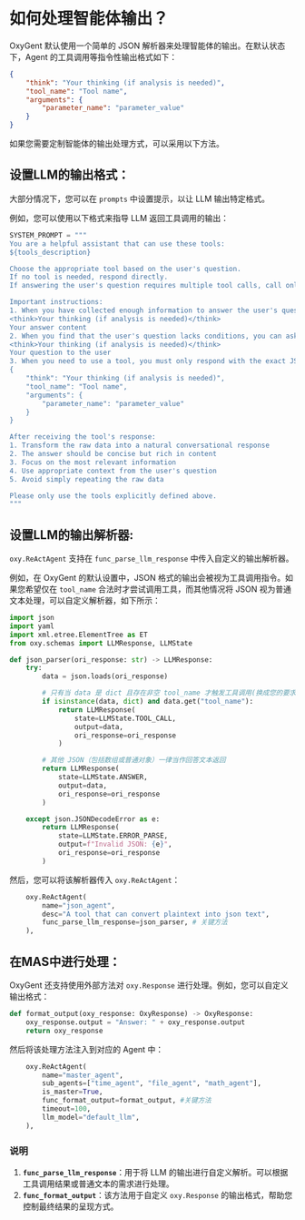 # 如何处理智能体输出？

OxyGent 默认使用一个简单的 JSON 解析器来处理智能体的输出。在默认状态下，Agent 的工具调用等指令性输出格式如下：

```json
{
    "think": "Your thinking (if analysis is needed)",
    "tool_name": "Tool name",
    "arguments": {
        "parameter_name": "parameter_value"
    }
}
```

如果您需要定制智能体的输出处理方式，可以采用以下方法。

## 设置LLM的输出格式：

大部分情况下，您可以在 `prompts` 中设置提示，以让 LLM 输出特定格式。

例如，您可以使用以下格式来指导 LLM 返回工具调用的输出：

```python
SYSTEM_PROMPT = """
You are a helpful assistant that can use these tools:
${tools_description}

Choose the appropriate tool based on the user's question.
If no tool is needed, respond directly.
If answering the user's question requires multiple tool calls, call only one tool at a time. After the user receives the tool result, they will provide you with feedback on the tool call result.

Important instructions:
1. When you have collected enough information to answer the user's question, please respond in the following format:
<think>Your thinking (if analysis is needed)</think>
Your answer content
2. When you find that the user's question lacks conditions, you can ask the user back, please respond in the following format:
<think>Your thinking (if analysis is needed)</think>
Your question to the user
3. When you need to use a tool, you must only respond with the exact JSON object format below, nothing else:
{
    "think": "Your thinking (if analysis is needed)",
    "tool_name": "Tool name",
    "arguments": {
        "parameter_name": "parameter_value"
    }
}

After receiving the tool's response:
1. Transform the raw data into a natural conversational response
2. The answer should be concise but rich in content
3. Focus on the most relevant information
4. Use appropriate context from the user's question
5. Avoid simply repeating the raw data

Please only use the tools explicitly defined above.
"""
```


## 设置LLM的输出解析器:

`oxy.ReActAgent` 支持在 `func_parse_llm_response` 中传入自定义的输出解析器。

例如，在 OxyGent 的默认设置中，JSON 格式的输出会被视为工具调用指令。如果您希望仅在 `tool_name` 合法时才尝试调用工具，而其他情况将 JSON 视为普通文本处理，可以自定义解析器，如下所示：

```python
import json
import yaml
import xml.etree.ElementTree as ET
from oxy.schemas import LLMResponse, LLMState

def json_parser(ori_response: str) -> LLMResponse:
    try:
        data = json.loads(ori_response)

        # 只有当 data 是 dict 且存在非空 tool_name 才触发工具调用(换成您的要求)
        if isinstance(data, dict) and data.get("tool_name"):
            return LLMResponse(
                state=LLMState.TOOL_CALL,
                output=data,
                ori_response=ori_response
            )

        # 其他 JSON（包括数组或普通对象）一律当作回答文本返回
        return LLMResponse(
            state=LLMState.ANSWER,
            output=data,
            ori_response=ori_response
        )

    except json.JSONDecodeError as e:
        return LLMResponse(
            state=LLMState.ERROR_PARSE,
            output=f"Invalid JSON: {e}",
            ori_response=ori_response
        )


```

然后，您可以将该解析器传入 `oxy.ReActAgent`：

```python
    oxy.ReActAgent(
        name="json_agent",
        desc="A tool that can convert plaintext into json text",
        func_parse_llm_response=json_parser, # 关键方法
    ),
```

## 在MAS中进行处理：

OxyGent 还支持使用外部方法对 `oxy.Response` 进行处理。例如，您可以自定义输出格式：

```python
def format_output(oxy_response: OxyResponse) -> OxyResponse:
    oxy_response.output = "Answer: " + oxy_response.output
    return oxy_response
```

然后将该处理方法注入到对应的 Agent 中：

```python
    oxy.ReActAgent(
        name="master_agent",
        sub_agents=["time_agent", "file_agent", "math_agent"],
        is_master=True,
        func_format_output=format_output, #关键方法
        timeout=100,
        llm_model="default_llm",
    ),
```
### 说明
1. **`func_parse_llm_response`**：用于将 LLM 的输出进行自定义解析。可以根据工具调用结果或普通文本的需求进行处理。
2. **`func_format_output`**：该方法用于自定义 `oxy.Response` 的输出格式，帮助您控制最终结果的呈现方式。